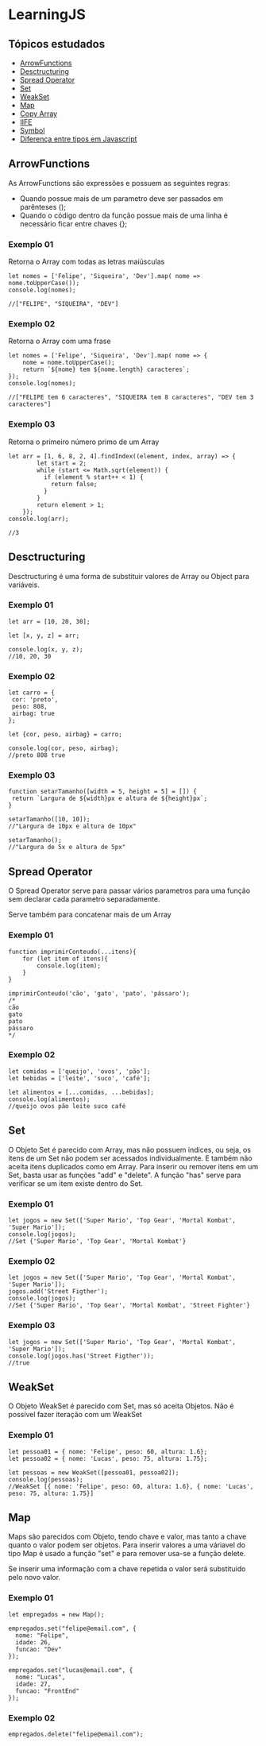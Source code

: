 # LearningJS

## Tópicos estudados

* [ArrowFunctions](#ArrowFunctions)
* [Desctructuring](#Desctructuring)
* [Spread Operator](#SpreadOperator)
* [Set](#Set)
* [WeakSet](#WeakSet)
* [Map](#Map)
* [Copy Array](#CopyArray)
* [IIFE](#IIFE)
* [Symbol](#Symbol)
* [Diferença entre tipos em Javascript](#DiffTypeJS)

## ArrowFunctions <a id="ArrowFunctions"></a>

As ArrowFunctions são expressões e possuem as seguintes regras:

* Quando possue mais de um parametro deve ser passados em parênteses ();
* Quando o código dentro da função possue mais de uma linha é necessário ficar entre chaves {};


### Exemplo 01
Retorna o Array com todas as letras maiúsculas
```
let nomes = ['Felipe', 'Siqueira', 'Dev'].map( nome => nome.toUpperCase());
console.log(nomes);

//["FELIPE", "SIQUEIRA", "DEV"]

 ```

### Exemplo 02
Retorna o Array com uma frase
```
let nomes = ['Felipe', 'Siqueira', 'Dev'].map( nome => {
    nome = nome.toUpperCase();
    return `${nome} tem ${nome.length} caracteres`;
});
console.log(nomes);

//["FELIPE tem 6 caracteres", "SIQUEIRA tem 8 caracteres", "DEV tem 3 caracteres"]

 ```

 ### Exemplo 03
 Retorna o primeiro número primo de um Array
```
let arr = [1, 6, 8, 2, 4].findIndex((element, index, array) => {
        let start = 2;
        while (start <= Math.sqrt(element)) {
          if (element % start++ < 1) {
            return false;
          }
        }
        return element > 1;
    });
console.log(arr);

//3

 ```

 ## Desctructuring <a id="Desctructuring"></a>

 Desctructuring é uma forma de substituir valores de Array ou Object para variáveis.

### Exemplo 01
 ```
let arr = [10, 20, 30];

let [x, y, z] = arr;

console.log(x, y, z);
//10, 20, 30

 ```

### Exemplo 02
 ```
let carro = {  
  cor: 'preto',
  peso: 808,
  airbag: true
};

let {cor, peso, airbag} = carro;

console.log(cor, peso, airbag);
//preto 808 true
 ```

### Exemplo 03
 ```
function setarTamanho([width = 5, height = 5] = []) {
  return `Largura de ${width}px e altura de ${height}px`;
}

setarTamanho([10, 10]);
//"Largura de 10px e altura de 10px"

setarTamanho();
//"Largura de 5x e altura de 5px"
 ```


 ## Spread Operator <a id="SpreadOperator"></a>
 O Spread Operator serve para passar vários parametros para uma função sem declarar cada parametro separadamente.

 Serve também para concatenar mais de um Array

### Exemplo 01

```
function imprimirConteudo(...itens){
    for (let item of itens){
        console.log(item);
    }
}

imprimirConteudo('cão', 'gato', 'pato', 'pássaro');
/*
cão
gato
pato
pássaro
*/
```

### Exemplo 02

 ```
let comidas = ['queijo', 'ovos', 'pão'];
let bebidas = ['leite', 'suco', 'café'];

let alimentos = [...comidas, ...bebidas];
console.log(alimentos);
//queijo ovos pão leite suco café

 ```


## Set <a id="Set"></a>

O Objeto Set é parecido com Array, mas não possuem indices, ou seja, os itens de um Set não podem ser acessados individualmente.
E também não aceita itens duplicados como em Array.
Para inserir ou remover itens em um Set, basta usar as funções "add" e "delete".
A função "has" serve para verificar se um item existe dentro do Set.

### Exemplo 01
```
let jogos = new Set(['Super Mario', 'Top Gear', 'Mortal Kombat', 'Super Mario']);
console.log(jogos);
//Set {'Super Mario', 'Top Gear', 'Mortal Kombat'}
```

### Exemplo 02
```
let jogos = new Set(['Super Mario', 'Top Gear', 'Mortal Kombat', 'Super Mario']);
jogos.add('Street Figther');
console.log(jogos);
//Set {'Super Mario', 'Top Gear', 'Mortal Kombat', 'Street Fighter'}
```

### Exemplo 03
```
let jogos = new Set(['Super Mario', 'Top Gear', 'Mortal Kombat', 'Super Mario']);
console.log(jogos.has('Street Figther'));
//true
```


## WeakSet <a id="WeakSet"></a>

O Objeto WeakSet é parecido com Set, mas só aceita Objetos.
Não é possível fazer iteração com um WeakSet

### Exemplo 01
```
let pessoa01 = { nome: 'Felipe', peso: 60, altura: 1.6};
let pessoa02 = { nome: 'Lucas', peso: 75, altura: 1.75};

let pessoas = new WeakSet([pessoa01, pessoa02]);
console.log(pessoas);
//WeakSet [{ nome: 'Felipe', peso: 60, altura: 1.6}, { nome: 'Lucas', peso: 75, altura: 1.75}]
```

## Map <a id="Map"></a>

Maps são parecidos com Objeto, tendo chave e valor, mas tanto a chave quanto o valor podem ser objetos.
Para inserir valores a uma váriavel do tipo Map é usado a função "set" e para remover usa-se a função delete.

Se inserir uma informação com a chave repetida o valor será substituido pelo novo valor.

### Exemplo 01

```
let empregados = new Map();

empregados.set("felipe@email.com", {
  nome: "Felipe",
  idade: 26,
  funcao: "Dev"
});

empregados.set("lucas@email.com", {
  nome: "Lucas",
  idade: 27,
  funcao: "FrontEnd"
});
```


### Exemplo 02

```
empregados.delete("felipe@email.com");

```